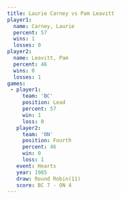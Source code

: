 ```yaml
---
title: Laurie Carney vs Pam Leavitt
player1:              
  name: Carney, Laurie
  percent: 57         
  wins: 1             
  losses: 0           
player2:              
  name: Leavitt, Pam  
  percent: 46         
  wins: 0             
  losses: 1           
games:
 - player1:        
     team: 'BC'    
     position: Lead
     percent: 57   
     win: 1        
     loss: 0       
   player2:          
     team: 'ON'      
     position: Fourth
     percent: 46     
     win: 0          
     loss: 1         
   event: Hearts        
   year: 1985           
   draw: Round Robin(11)
   score: BC 7 - ON 4   
---
```

